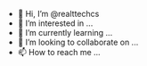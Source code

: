 - 👋 Hi, I’m @realttechcs
- 👀 I’m interested in ...
- 🌱 I’m currently learning ...
- 💞️ I’m looking to collaborate on ...
- 📫 How to reach me ...

<!---
realttechcs/realttechcs is a ✨ special ✨ repository because its `README.md` (this file) appears on your GitHub profile.
You can click the Preview link to take a look at your changes.
--->
